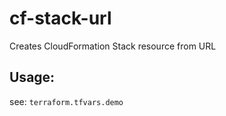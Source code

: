 # cf-stack-url
Creates CloudFormation Stack resource from URL

## Usage:
see: `terraform.tfvars.demo`
